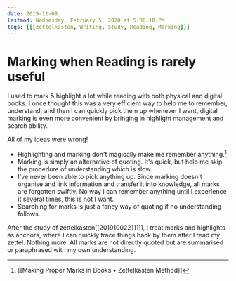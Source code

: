 ```yaml
---
date: 2019-11-08
lastmod: Wednesday, February 5, 2020 at 5:06:18 PM
tags: [[[zettelkasten, Writing, Study, Reading, Marking]]]
---
```

# Marking when Reading is rarely useful


I used to mark & highlight a lot while reading with both physical and digital books. I once thought this was a very efficient way to help me to remember, understand, and then I can quickly pick them up whenever I want, digital marking is even more convenient by bringing in highlight management and search ability.

All of my ideas were wrong!
* Highlighting and marking don't magically make me remember anything.[^832AB06D3DE4]
* Marking is simply an alternative of quoting. It's quick, but help me skip the procedure of understanding which is slow.
* I've never been able to pick anything up. Since marking doesn't organise and link information and transfer it into knowledge, all marks are forgotten swiftly. No way I can remember anything until I experience it several times, this is not I want.
* Searching for marks is just a fancy way of quoting if no understanding follows.

After the study of zettelkasten[[201910022111]], I treat marks and highlights as anchors, where I can quickly trace things back by them after I read my zettel. Nothing more. All marks are not directly quoted but are summarised or paraphrased with my own understanding.



[^832AB06D3DE4]: [[Making Proper Marks in Books • Zettelkasten Method]]